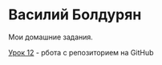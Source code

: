 

# Василий Болдурян
Мои домашние задания. 

[Урок 12](YesNoOkBye.gitHub.io/lession_12/ "Домашка 12") - рбота с репозиторием на GitHub
